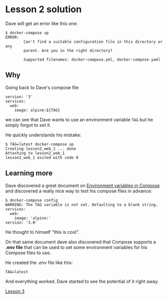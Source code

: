 # Lesson 2 solution

Dave will get an error like this one:

```shell
$ docker-compose up
ERROR:
        Can't find a suitable configuration file in this directory or any
        parent. Are you in the right directory?

        Supported filenames: docker-compose.yml, docker-compose.yaml

```

## Why

Going back to Dave's compose file

```docker
version: '3'
services:
  web:
    image: alpine:${TAG}

```

we can see that Dave wants to use an environment variable `TAG` but he simply forgot to set it.

He quickly understands his mistake:

```shell
$ TAG=latest docker-compose up
Creating lesson2_web_1 ... done
Attaching to lesson2_web_1
lesson2_web_1 exited with code 0
```

## Learning more

Dave discovered a great document on [Environment variables in Compose](https://docs.docker.com/compose/environment-variables/) and discovered a really nice way to test his compose files in advance:

```shell
$ docker-compose config
WARNING: The TAG variable is not set. Defaulting to a blank string.
services:
  web:
    image: 'alpine:'
version: '3.0'
```

He thought to himself "this is cool".

On that same document dave also discovered that Compose supports a **.env file** that can be used to set some environment variables for his Compose files to use.

He created the _.env_ file like this:

```shell
TAG=latest
```

And everything worked. Dave started to see the potential of it right away.

[Lesson 3](../lesson3/README.md)